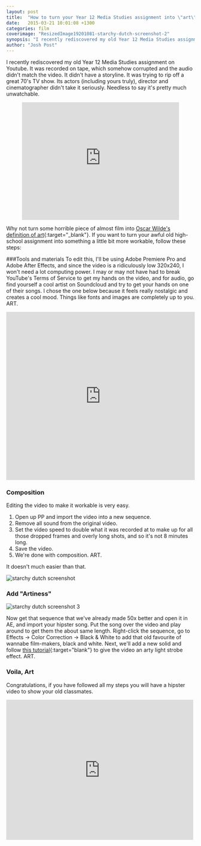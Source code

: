 ```yaml
---
layout: post
title:  "How to turn your Year 12 Media Studies assignment into \"art\""
date:   2015-03-21 10:01:08 +1300
categories: film
coverimage: "ResizedImage19201081-starchy-dutch-screenshot-2"
synopsis: "I recently rediscovered my old Year 12 Media Studies assignment on Youtube. It was recorded on tape, which somehow corrupted and the audio didn't match the video. It didn't have a storyline. It was trying to rip off a great 70's TV show. Its actors&nbsp;(including yours truly), director and cinematographer didn't take it seriously. Needless to say it's pretty much unwatchable."
author: "Josh Post"
---
```



I recently rediscovered my old Year 12 Media Studies assignment on Youtube. It was recorded on tape, which somehow corrupted and the audio didn't match the video. It didn't have a storyline. It was trying to rip off a great 70's TV show. Its actors&nbsp;(including yours truly), director and cinematographer didn't take it seriously. Needless to say it's pretty much unwatchable.

<iframe style="display: block; margin-left: auto; margin-right: auto;" src="http://www.youtube.com/embed/BQlxVcmTrx8" width="420" height="315" frameborder="0"></iframe>

Why not turn some horrible piece of almost film into [Oscar Wilde's definition of art]{:target="_blank"}. If you want to turn your awful old high-school assignment into something a little bit more workable, follow these steps:

###Tools and materials
To edit this, I'll be using Adobe Premiere Pro and Adobe After Effects, and since the video is a ridiculously low 320x240, I won't need a lot computing power. I may or may not have had to break YouTube's Terms of Service to get my hands on the video, and for audio, go find yourself a cool artist on Soundcloud and try to get your hands on one of their songs. I chose the one below because it feels really nostalgic and creates a cool mood. Things like fonts and images are completely up to you. ART.

<iframe style="display: block; margin-left: auto; margin-right: auto;" src="https://w.soundcloud.com/player/?url=https%3A//api.soundcloud.com/tracks/68551882&amp;auto_play=false&amp;hide_related=false&amp;visual=true" width="100%" height="450" frameborder="no" scrolling="no"></iframe>

### Composition

Editing the video to make it workable is very easy.

1. Open up PP and import the video into a new sequence.
2. Remove all sound from the original video.
3. Set the video speed to double what it was recorded at to make up for all those dropped frames and overly long shots, and so it's not 8 minutes long.
4. Save the video.
5. We're done with composition. ART.

It doesn't much easier than that.

<img data-src="/assets/images/Optomised/starchy-dutch-screenshot.jpg" alt="starchy dutch screenshot">

### Add "Artiness"

<img data-src="/assets/images/Optomised/ResizedImage701635-starchy-dutch-screenshot-3.gif" alt="starchy dutch screenshot 3" >

Now get that sequence that we've already made 50x better and open it in AE, and import your hipster song. Put the song over the video and play around to get them the about same length. Right-click the sequence, go to Effects -> Color Correction -> Black & White to add that old favourite of wannabe film-makers, black and white. Next, we'll add a new solid and follow [this tutorial]{:target="blank"} to give the video an arty light strobe effect. ART.

<!--<h2>Optional Extra</h2>
<h3>Dialogue</h3>
The video is now art but it isn't compelling watching. Since this video already looks like it was shot before decent audio recording, I went ahead and added a ton of subtitles. This meant I could what the actors were saying and try add some sort of a plot. Of course since we sped up the video so much, there isn't much time to show the message on screen during scenes with a lot of dialogue. I opted to roll each line onto the screen similar to how messages come up on iMessage. This took ages but it had to be done.
-->

### Voila, Art

Congratulations, if you have followed all my steps you will have a hipster video to show your old classmates.&nbsp;

<iframe src="http://player.vimeo.com/video/89825365" width="500" height="375" frameborder="0"></iframe>

[Oscar Wilde's definition of art]: http://quotes.lifehack.org/quote/oscar-wilde/all-art-is-quite-useless/
[this tutorial]: https://www.youtube.com/watch?v=tBewECMyLG0